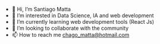- 👋 Hi, I’m Santiago Matta
- 👀 I’m interested in Data Science, IA and web development
- 🌱 I’m currently learning web development tools (React Js)
- 💞️ I’m looking to collaborate with the community
- 📫 How to reach me chago_matta@hotmail.com

<!---
santiago897/santiago897 is a ✨ special ✨ repository because its `README.md` (this file) appears on your GitHub profile.
You can click the Preview link to take a look at your changes.
--->
